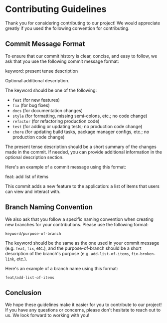 # Contributing Guidelines

Thank you for considering contributing to our project! We would appreciate greatly if you used the following convention for contributing.

## Commit Message Format

To ensure that our commit history is clear, concise, and easy to follow, we ask that you use the following commit message format:

keyword: present tense description

Optional additional description.


The keyword should be one of the following:

- `feat` (for new features)
- `fix` (for bug fixes)
- `docs` (for documentation changes)
- `style` (for formatting, missing semi-colons, etc.; no code change)
- `refactor` (for refactoring production code)
- `test` (for adding or updating tests; no production code change)
- `chore` (for updating build tasks, package manager configs, etc.; no production code change)

The present tense description should be a short summary of the changes made in the commit. If needed, you can provide additional information in the optional description section.

Here's an example of a commit message using this format:

feat: add list of items

This commit adds a new feature to the application: a list of items that users can view and interact with.


## Branch Naming Convention

We also ask that you follow a specific naming convention when creating new branches for your contributions. Please use the following format:

`keyword/purpose-of-branch`


The keyword should be the same as the one used in your commit message (e.g. `feat`, `fix`, etc.), and the purpose-of-branch should be a short description of the branch's purpose (e.g. `add-list-of-items`, `fix-broken-link`, etc.).

Here's an example of a branch name using this format:


`feat/add-list-of-items`


## Conclusion

We hope these guidelines make it easier for you to contribute to our project! If you have any questions or concerns, please don't hesitate to reach out to us. We look forward to working with you!

